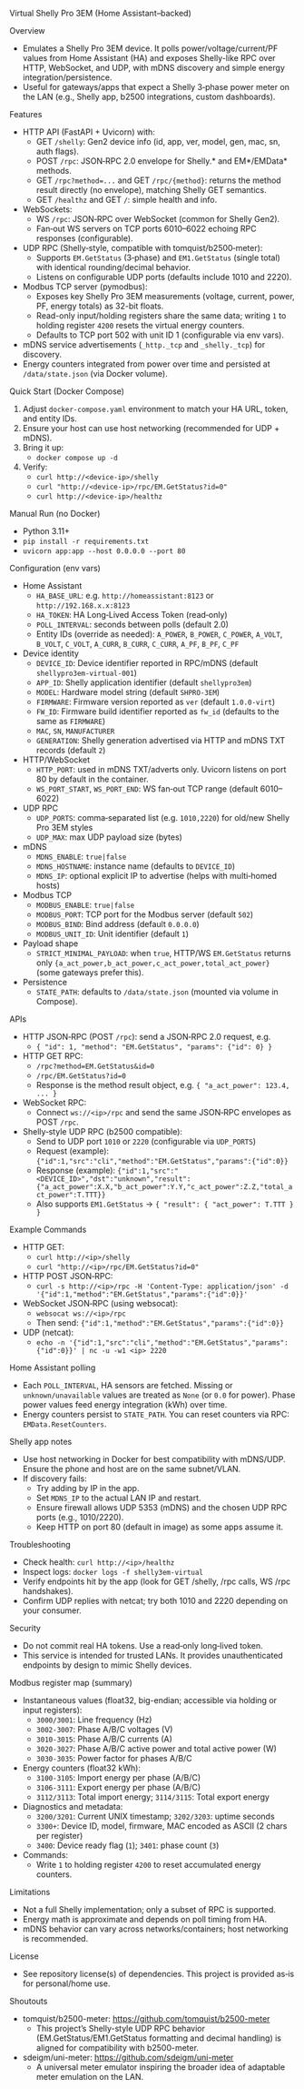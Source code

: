 Virtual Shelly Pro 3EM (Home Assistant–backed)

Overview

- Emulates a Shelly Pro 3EM device. It polls power/voltage/current/PF values from Home Assistant (HA) and exposes Shelly-like RPC over HTTP, WebSocket, and UDP, with mDNS discovery and simple energy integration/persistence.
- Useful for gateways/apps that expect a Shelly 3‑phase power meter on the LAN (e.g., Shelly app, b2500 integrations, custom dashboards).

Features

- HTTP API (FastAPI + Uvicorn) with:
  - GET `/shelly`: Gen2 device info (id, app, ver, model, gen, mac, sn, auth flags).
  - POST `/rpc`: JSON‑RPC 2.0 envelope for Shelly.* and EM*/EMData* methods.
  - GET `/rpc?method=...` and GET `/rpc/{method}`: returns the method result directly (no envelope), matching Shelly GET semantics.
  - GET `/healthz` and GET `/`: simple health and info.
- WebSockets:
  - WS `/rpc`: JSON‑RPC over WebSocket (common for Shelly Gen2).
  - Fan‑out WS servers on TCP ports 6010–6022 echoing RPC responses (configurable).
- UDP RPC (Shelly‑style, compatible with tomquist/b2500‑meter):
  - Supports `EM.GetStatus` (3‑phase) and `EM1.GetStatus` (single total) with identical rounding/decimal behavior.
  - Listens on configurable UDP ports (defaults include 1010 and 2220).
- Modbus TCP server (pymodbus):
  - Exposes key Shelly Pro 3EM measurements (voltage, current, power, PF, energy totals) as 32-bit floats.
  - Read-only input/holding registers share the same data; writing `1` to holding register `4200` resets the virtual energy counters.
  - Defaults to TCP port 502 with unit ID 1 (configurable via env vars).
- mDNS service advertisements (`_http._tcp` and `_shelly._tcp`) for discovery.
- Energy counters integrated from power over time and persisted at `/data/state.json` (via Docker volume).

Quick Start (Docker Compose)

1) Adjust `docker-compose.yaml` environment to match your HA URL, token, and entity IDs.
2) Ensure your host can use host networking (recommended for UDP + mDNS).
3) Bring it up:
   - `docker compose up -d`
4) Verify:
   - `curl http://<device-ip>/shelly`
   - `curl "http://<device-ip>/rpc/EM.GetStatus?id=0"`
   - `curl http://<device-ip>/healthz`

Manual Run (no Docker)

- Python 3.11+
- `pip install -r requirements.txt`
- `uvicorn app:app --host 0.0.0.0 --port 80`

Configuration (env vars)

- Home Assistant
  - `HA_BASE_URL`: e.g. `http://homeassistant:8123` or `http://192.168.x.x:8123`
  - `HA_TOKEN`: HA Long‑Lived Access Token (read‑only)
  - `POLL_INTERVAL`: seconds between polls (default 2.0)
  - Entity IDs (override as needed): `A_POWER`, `B_POWER`, `C_POWER`, `A_VOLT`, `B_VOLT`, `C_VOLT`, `A_CURR`, `B_CURR`, `C_CURR`, `A_PF`, `B_PF`, `C_PF`
- Device identity
  - `DEVICE_ID`: Device identifier reported in RPC/mDNS (default `shellypro3em-virtual-001`)
  - `APP_ID`: Shelly application identifier (default `shellypro3em`)
  - `MODEL`: Hardware model string (default `SHPRO-3EM`)
  - `FIRMWARE`: Firmware version reported as `ver` (default `1.0.0-virt`)
  - `FW_ID`: Firmware build identifier reported as `fw_id` (defaults to the same as `FIRMWARE`)
  - `MAC`, `SN`, `MANUFACTURER`
  - `GENERATION`: Shelly generation advertised via HTTP and mDNS TXT records (default `2`)
- HTTP/WebSocket
  - `HTTP_PORT`: used in mDNS TXT/adverts only. Uvicorn listens on port 80 by default in the container.
  - `WS_PORT_START`, `WS_PORT_END`: WS fan‑out TCP range (default 6010–6022)
- UDP RPC
  - `UDP_PORTS`: comma‑separated list (e.g. `1010,2220`) for old/new Shelly Pro 3EM styles
  - `UDP_MAX`: max UDP payload size (bytes)
- mDNS
  - `MDNS_ENABLE`: `true|false`
  - `MDNS_HOSTNAME`: instance name (defaults to `DEVICE_ID`)
  - `MDNS_IP`: optional explicit IP to advertise (helps with multi‑homed hosts)
- Modbus TCP
  - `MODBUS_ENABLE`: `true|false`
  - `MODBUS_PORT`: TCP port for the Modbus server (default `502`)
  - `MODBUS_BIND`: Bind address (default `0.0.0.0`)
  - `MODBUS_UNIT_ID`: Unit identifier (default `1`)
- Payload shape
  - `STRICT_MINIMAL_PAYLOAD`: when `true`, HTTP/WS `EM.GetStatus` returns only `{a_act_power,b_act_power,c_act_power,total_act_power}` (some gateways prefer this).
- Persistence
  - `STATE_PATH`: defaults to `/data/state.json` (mounted via volume in Compose).

APIs

- HTTP JSON‑RPC (POST `/rpc`): send a JSON‑RPC 2.0 request, e.g.
  - `{ "id": 1, "method": "EM.GetStatus", "params": {"id": 0} }`
- HTTP GET RPC:
  - `/rpc?method=EM.GetStatus&id=0`
  - `/rpc/EM.GetStatus?id=0`
  - Response is the method result object, e.g. `{ "a_act_power": 123.4, ... }`
- WebSocket RPC:
  - Connect `ws://<ip>/rpc` and send the same JSON‑RPC envelopes as POST `/rpc`.
- Shelly‑style UDP RPC (b2500 compatible):
  - Send to UDP port `1010` or `2220` (configurable via `UDP_PORTS`)
  - Request (example): `{"id":1,"src":"cli","method":"EM.GetStatus","params":{"id":0}}`
  - Response (example): `{"id":1,"src":"<DEVICE_ID>","dst":"unknown","result":{"a_act_power":X.X,"b_act_power":Y.Y,"c_act_power":Z.Z,"total_act_power":T.TTT}}`
  - Also supports `EM1.GetStatus` -> `{ "result": { "act_power": T.TTT } }`

Example Commands

- HTTP GET:
  - `curl http://<ip>/shelly`
  - `curl "http://<ip>/rpc/EM.GetStatus?id=0"`
- HTTP POST JSON‑RPC:
  - `curl -s http://<ip>/rpc -H 'Content-Type: application/json' -d '{"id":1,"method":"EM.GetStatus","params":{"id":0}}'`
- WebSocket JSON‑RPC (using websocat):
  - `websocat ws://<ip>/rpc`
  - Then send: `{"id":1,"method":"EM.GetStatus","params":{"id":0}}`
- UDP (netcat):
  - `echo -n '{"id":1,"src":"cli","method":"EM.GetStatus","params":{"id":0}}' | nc -u -w1 <ip> 2220`

Home Assistant polling

- Each `POLL_INTERVAL`, HA sensors are fetched. Missing or `unknown/unavailable` values are treated as `None` (or `0.0` for power). Phase power values feed energy integration (kWh) over time.
- Energy counters persist to `STATE_PATH`. You can reset counters via RPC: `EMData.ResetCounters`.

Shelly app notes

- Use host networking in Docker for best compatibility with mDNS/UDP. Ensure the phone and host are on the same subnet/VLAN.
- If discovery fails:
  - Try adding by IP in the app.
  - Set `MDNS_IP` to the actual LAN IP and restart.
  - Ensure firewall allows UDP 5353 (mDNS) and the chosen UDP RPC ports (e.g., 1010/2220).
  - Keep HTTP on port 80 (default in image) as some apps assume it.

Troubleshooting

- Check health: `curl http://<ip>/healthz`
- Inspect logs: `docker logs -f shelly3em-virtual`
- Verify endpoints hit by the app (look for GET /shelly, /rpc calls, WS /rpc handshakes).
- Confirm UDP replies with netcat; try both 1010 and 2220 depending on your consumer.

Security

- Do not commit real HA tokens. Use a read‑only long‑lived token.
- This service is intended for trusted LANs. It provides unauthenticated endpoints by design to mimic Shelly devices.

Modbus register map (summary)

- Instantaneous values (float32, big-endian; accessible via holding or input registers):
  - `3000/3001`: Line frequency (Hz)
  - `3002-3007`: Phase A/B/C voltages (V)
  - `3010-3015`: Phase A/B/C currents (A)
  - `3020-3027`: Phase A/B/C active power and total active power (W)
  - `3030-3035`: Power factor for phases A/B/C
- Energy counters (float32 kWh):
  - `3100-3105`: Import energy per phase (A/B/C)
  - `3106-3111`: Export energy per phase (A/B/C)
  - `3112/3113`: Total import energy; `3114/3115`: Total export energy
- Diagnostics and metadata:
  - `3200/3201`: Current UNIX timestamp; `3202/3203`: uptime seconds
  - `3300+`: Device ID, model, firmware, MAC encoded as ASCII (2 chars per register)
  - `3400`: Device ready flag (`1`); `3401`: phase count (`3`)
- Commands:
  - Write `1` to holding register `4200` to reset accumulated energy counters.

Limitations

- Not a full Shelly implementation; only a subset of RPC is supported.
- Energy math is approximate and depends on poll timing from HA.
- mDNS behavior can vary across networks/containers; host networking is recommended.

License

- See repository license(s) of dependencies. This project is provided as‑is for personal/home use.

Shoutouts

- tomquist/b2500-meter: https://github.com/tomquist/b2500-meter
  - This project’s Shelly-style UDP RPC behavior (EM.GetStatus/EM1.GetStatus formatting and decimal handling) is aligned for compatibility with b2500-meter.
- sdeigm/uni-meter: https://github.com/sdeigm/uni-meter
  - A universal meter emulator inspiring the broader idea of adaptable meter emulation on the LAN.
